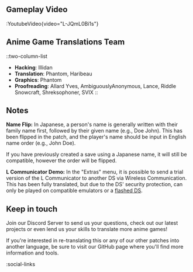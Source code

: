 ## Gameplay Video
:YoutubeVideo{video="L-JQmL0Bi1s"}

## Anime Game Translations Team
::two-column-list
- **Hacking**: Illidan
- **Translation**: Phantom, Haribeau
- **Graphics**: Phantom
- **Proofreading**: Allard Yves, AmbiguouslyAnonymous, Lance, Riddle Snowcraft, Shreksophoner, SVIX
::

## Notes
**Name Flip:**
In Japanese, a person's name is generally written with their family name first, followed by their given name (e.g., Doe John). This has been flipped in the patch, and the player's name should be input in English name order (e.g., John Doe).

If you have previously created a save using a Japanese name, it will still be compatible, however the order will be flipped.

**L Communicator Demo:**
In the "Extras" menu, it is possible to send a trial version of the L Communicator to another DS via Wireless Communication. This has been fully translated, but due to the DS' security protection, can only be played on compatible emulators or a [flashed DS](https://wiki.gbatemp.net/wiki/FlashMe).

## Keep in touch
Join our Discord Server to send us your questions, check out our latest projects or even lend us your skills to translate more anime games!

If you're interested in re-translating this or any of our other patches into another language, be sure to visit our GitHub page where you'll find more information and tools.

<!-- Social media, Discord and blog buttons -->
:social-links